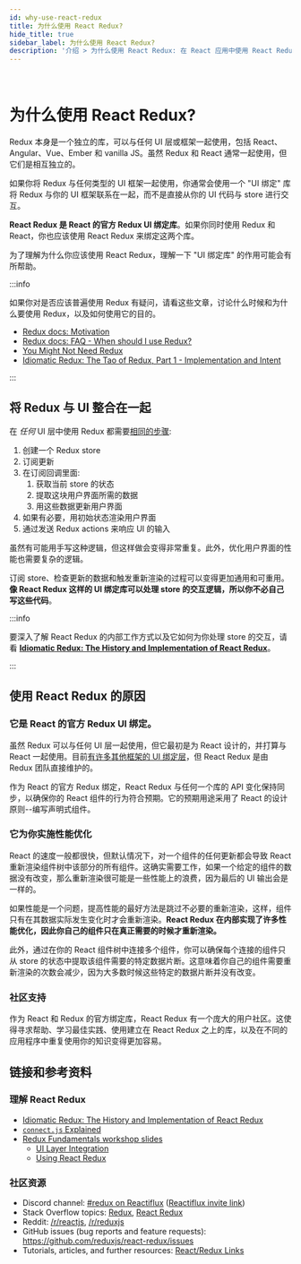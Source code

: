 ```yaml
---
id: why-use-react-redux
title: 为什么使用 React Redux?
hide_title: true
sidebar_label: 为什么使用 React Redux?
description: '介绍 > 为什么使用 React Redux: 在 React 应用中使用 React Redux 的好处'
---
```


&nbsp;

# 为什么使用 React Redux?

Redux 本身是一个独立的库，可以与任何 UI 层或框架一起使用，包括 React、Angular、Vue、Ember 和 vanilla JS。虽然 Redux 和 React 通常一起使用，但它们是相互独立的。

如果你将 Redux 与任何类型的 UI 框架一起使用，你通常会使用一个 "UI 绑定" 库将 Redux 与你的 UI 框架联系在一起，而不是直接从你的 UI 代码与 store 进行交互。

**React Redux 是 React 的官方 Redux UI 绑定库**。如果你同时使用 Redux 和 React，你也应该使用 React Redux 来绑定这两个库。

为了理解为什么你应该使用 React Redux，理解一下 "UI 绑定库" 的作用可能会有所帮助。

:::info

如果你对是否应该普遍使用 Redux 有疑问，请看这些文章，讨论什么时候和为什么要使用 Redux，以及如何使用它的目的。

- [Redux docs: Motivation](https://redux.js.org/introduction/motivation)
- [Redux docs: FAQ - When should I use Redux?](https://redux.js.org/faq/general#when-should-i-use-redux)
- [You Might Not Need Redux](https://medium.com/@dan_abramov/you-might-not-need-redux-be46360cf367)
- [Idiomatic Redux: The Tao of Redux, Part 1 - Implementation and Intent](https://blog.isquaredsoftware.com/2017/05/idiomatic-redux-tao-of-redux-part-1/)

:::

## 将 Redux 与 UI 整合在一起

在 _任何_ UI 层中使用 Redux 都需要[相同的步骤](https://blog.isquaredsoftware.com/presentations/workshops/redux-fundamentals/ui-layer.html#/4):

1. 创建一个 Redux store
2. 订阅更新
3. 在订阅回调里面:
   1. 获取当前 store 的状态
   2. 提取这块用户界面所需的数据
   3. 用这些数据更新用户界面
4. 如果有必要，用初始状态渲染用户界面
5. 通过发送 Redux actions 来响应 UI 的输入

虽然有可能用手写这种逻辑，但这样做会变得非常重复。此外，优化用户界面的性能也需要复杂的逻辑。

订阅 store、检查更新的数据和触发重新渲染的过程可以变得更加通用和可重用。**像 React Redux 这样的 UI 绑定库可以处理 store 的交互逻辑，所以你不必自己写这些代码**。

:::info

要深入了解 React Redux 的内部工作方式以及它如何为你处理 store 的交互，请看 **[Idiomatic Redux: The History and Implementation of React Redux](https://blog.isquaredsoftware.com/2018/11/react-redux-history-implementation/)**。

:::

## 使用 React Redux 的原因

### 它是 React 的官方 Redux UI 绑定。

虽然 Redux 可以与任何 UI 层一起使用，但它最初是为 React 设计的，并打算与 React 一起使用。目前[有许多其他框架的 UI 绑定层](https://redux.js.org/introduction/ecosystem#library-integration-and-bindings)，但 React Redux 是由 Redux 团队直接维护的。

作为 React 的官方 Redux 绑定，React Redux 与任何一个库的 API 变化保持同步，以确保你的 React 组件的行为符合预期。它的预期用途采用了 React 的设计原则--编写声明式组件。

### 它为你实施性能优化

React 的速度一般都很快，但默认情况下，对一个组件的任何更新都会导致 React 重新渲染组件树中该部分的所有组件。这确实需要工作，如果一个给定的组件的数据没有改变，那么重新渲染很可能是一些性能上的浪费，因为最后的 UI 输出会是一样的。

如果性能是一个问题，提高性能的最好方法是跳过不必要的重新渲染，这样，组件只有在其数据实际发生变化时才会重新渲染。**React Redux 在内部实现了许多性能优化，因此你自己的组件只在真正需要的时候才重新渲染。**

此外，通过在你的 React 组件树中连接多个组件，你可以确保每个连接的组件只从 store 的状态中提取该组件需要的特定数据片断。这意味着你自己的组件需要重新渲染的次数会减少，因为大多数时候这些特定的数据片断并没有改变。

### 社区支持

作为 React 和 Redux 的官方绑定库，React Redux 有一个庞大的用户社区。这使得寻求帮助、学习最佳实践、使用建立在 React Redux 之上的库，以及在不同的应用程序中重复使用你的知识变得更加容易。

## 链接和参考资料

### 理解 React Redux

- [Idiomatic Redux: The History and Implementation of React Redux](https://blog.isquaredsoftware.com/2018/11/react-redux-history-implementation/)
- [`connect.js` Explained](https://gist.github.com/gaearon/1d19088790e70ac32ea636c025ba424e)
- [Redux Fundamentals workshop slides](https://blog.isquaredsoftware.com/2018/06/redux-fundamentals-workshop-slides/)
  - [UI Layer Integration](https://blog.isquaredsoftware.com/presentations/workshops/redux-fundamentals/ui-layer.html)
  - [Using React Redux](https://blog.isquaredsoftware.com/presentations/workshops/redux-fundamentals/react-redux.html)

### 社区资源

- Discord channel: [#redux on Reactiflux](https://discord.gg/0ZcbPKXt5bZ6au5t) ([Reactiflux invite link](https://reactiflux.com))
- Stack Overflow topics: [Redux](https://stackoverflow.com/questions/tagged/redux), [React Redux](https://stackoverflow.com/questions/tagged/redux)
- Reddit: [/r/reactjs](https://www.reddit.com/r/reactjs/), [/r/reduxjs](https://www.reddit.com/r/reduxjs/)
- GitHub issues (bug reports and feature requests): https://github.com/reduxjs/react-redux/issues
- Tutorials, articles, and further resources: [React/Redux Links](https://github.com/markerikson/react-redux-links)
